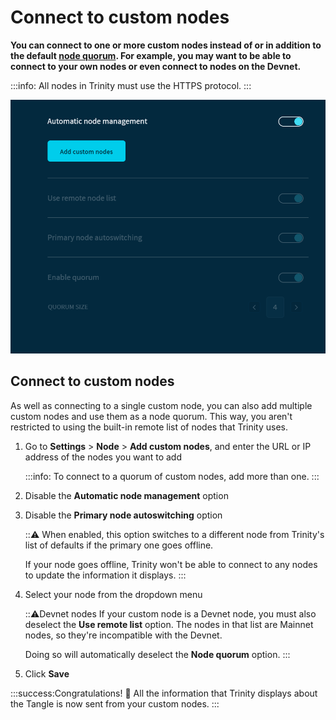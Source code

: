 # Connect to custom nodes

**You can connect to one or more custom nodes instead of or in addition to the default [node quorum](../concepts/node-quorum.md). For example, you may want to be able to connect to your own nodes or even connect to nodes on the Devnet.**

:::info:
All nodes in Trinity must use the HTTPS protocol.
:::

![Node management in Trinity](../images/node-management.png)

## Connect to custom nodes

As well as connecting to a single custom node, you can also add multiple custom nodes and use them as a node quorum. This way, you aren't restricted to using the built-in remote list of nodes that Trinity uses.

1. Go to **Settings** > **Node** > **Add custom nodes**,  and enter the URL or IP address of the nodes you want to add

    :::info:
    To connect to a quorum of custom nodes, add more than one.
    :::

2. Disable the **Automatic node management** option

3. Disable the **Primary node autoswitching** option

    :::warning:
    When enabled, this option switches to a different node from Trinity's list of defaults if the primary one goes offline.

    If your node goes offline, Trinity won't be able to connect to any nodes to update the information it displays.
    :::

4. Select your node from the dropdown menu

    :::warning:Devnet nodes
    If your custom node is a Devnet node, you must also deselect the **Use remote list** option. The nodes in that list are Mainnet nodes, so they're incompatible with the Devnet.

    Doing so will automatically deselect the **Node quorum** option.
    :::

5. Click **Save**

:::success:Congratulations! :tada:
All the information that Trinity displays about the Tangle is now sent from your custom nodes.
:::



